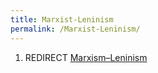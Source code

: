 ```yaml
---
title: Marxist-Leninism
permalink: /Marxist-Leninism/
---
```


1.  REDIRECT [Marxism–Leninism](Marxism–Leninism.md "wikilink")